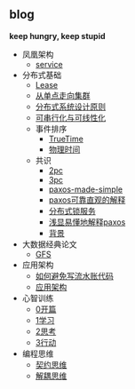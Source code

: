 ## blog

**keep hungry, keep stupid**

* 凤凰架构
  * [service](凤凰架构/service.md)
* 分布式基础
  * [Lease](分布式基础/Lease.md)
  * [从单点走向集群](分布式基础/从单点走向集群.md)
  * [分布式系统设计原则](分布式基础/分布式系统设计原则.md)
  * [可串行化与可线性化](分布式基础/可串行化与可线性化.md)
  * 事件排序
    * [TrueTime](分布式基础/事件排序/TrueTime.md)
    * [物理时间](分布式基础/事件排序/物理时间.markdown)
  * 共识
    * [2pc](分布式基础/共识/2pc.md)
    * [3pc](分布式基础/共识/3pc.md)
    * [paxos-made-simple](分布式基础/共识/basic-paxos-problem.md)
    * [paxos可靠直观的解释](分布式基础/共识/paxos可靠直观的解释.md)
    * [分布式锁服务](分布式基础/共识/分布式锁服务.md)
    * [浅显易懂地解释paxos](分布式基础/共识/浅显易懂地解释paxos.md)
    * [背景](分布式基础/共识/背景.md)
* 大数据经典论文
  * [GFS](大数据经典论文/GFS.md)
* 应用架构
  * [如何避免写流水账代码](应用架构/如何避免写流水账代码.md)
  * [应用架构](应用架构/应用架构.md)
* 心智训练
  * [0开篇](心智训练/0.开篇.md)
  * [1学习](心智训练/1.学习.md)
  * [2思考](心智训练/2.思考.md)
  * [3行动](心智训练/3.行动.md)
* 编程思维
  * [契约思维](编程思维/契约思维.md)
  * [解耦思维](编程思维/解耦思维.md)
